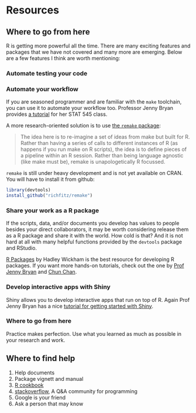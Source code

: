 # Resources

## Where to go from here

R is getting more powerful all the time. There are many exciting features and packages that we have not covered and many more are emerging. Below are a few features I think are worth mentioning:

### Automate testing your code


### Automate your workflow

If you are seasoned programmer and are familiar with the `make` toolchain, you can use it to automate your workflow too. Professor Jenny Bryan provides [a tutorial](http://stat545.com/automation00_index.html) for her STAT 545 class.

A more research-oriented solution is to use [the `remake` package](https://github.com/richfitz/remake):

> The idea here is to re-imagine a set of ideas from make but built for R. Rather than having a series of calls to different instances of R (as happens if you run make on R scripts), the idea is to define pieces of a pipeline within an R session. Rather than being language agnostic (like make must be), remake is unapologetically R focussed.

`remake` is still under heavy development and is not yet available on CRAN. You will have to install it from github:


```r
library(devtools)
install_github("richfitz/remake")
```

### Share your work as a R package

If the scripts, data, and/or documents you develop has values to people besides your direct collaborators, it may be worth considering release them as a R package and share it with the world. How cold is that? And it is not hard at all with many helpful functions provided by the `devtools` package and RStudio.

[R Packages](http://r-pkgs.had.co.nz/) by Hadley Wickham is the best resource for developing R packages. If you want more hands-on tutorials, check out the one by [Prof Jenny Bryan](http://stat545.com/packages00_index.html) and [Chun Chan](http://tinyheero.github.io/jekyll/update/2015/07/26/making-your-first-R-package.html).

### Develop interactive apps with Shiny

Shiny allows you to develop interactive apps that run on top of R. Again Prof Jenny Bryan has a nice [tutorial for getting started with Shiny](http://stat545.com/shiny00_index.html).

### Where to go from here

Practice makes perfection. Use what you learned as much as possible in your research and work.

## Where to find help
1. Help documents
1. Package vignett and manual
1. [R cookbook](http://www.cookbook-r.com/)
1. [stackoverflow](http://stackoverflow.com/questions/tagged/r), A Q&A community for programming
1. Google is your friend
1. Ask a person that may know
